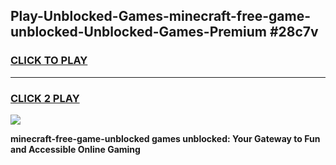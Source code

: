 
## Play-Unblocked-Games-minecraft-free-game-unblocked-Unblocked-Games-Premium #28c7v
<h3>
<a href="https://premium.freeplayer.one?title=minecraft-free-game-unblocked&ref=12M">CLICK TO PLAY</a></h3>
<hr>

<h3>
<a href="https://premium.freeplayer.one?title=minecraft-free-game-unblocked&ref=12M">CLICK 2 PLAY</a>
  
</h3>

<a href="https://premium.freeplayer.one?title=minecraft-free-game-unblocked&ref=12M"><img src="https://clearcache.store/games.png"></a>


**minecraft-free-game-unblocked games unblocked: Your Gateway to Fun and Accessible Online Gaming**
